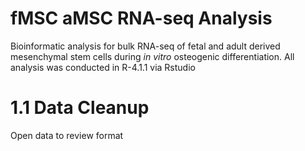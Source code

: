 # fMSC aMSC RNA-seq Analysis 

Bioinformatic analysis for bulk RNA-seq of fetal and adult derived mesenchymal stem cells during _in vitro_ osteogenic differentiation.
All analysis was conducted in R-4.1.1 via Rstudio

# 1.1 Data Cleanup
Open data to review format